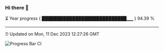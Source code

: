 ### Hi there 👋

⏳ Year progress { ████████████████████████████▁▁ } 94.39 %

---

⏰ Updated on Mon, 11 Dec 2023 12:27:26 GMT

![Progress Bar CI](https://github.com/liununu/liununu/workflows/Progress%20Bar%20CI/badge.svg)
